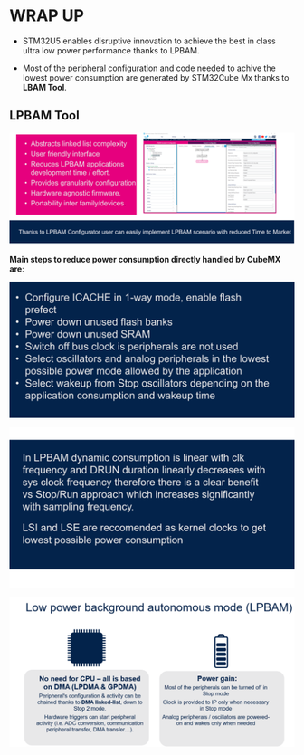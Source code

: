 
# WRAP UP

- STM32U5 enables disruptive innovation to achieve the best in class ultra low power performance thanks to LPBAM. 

- Most of the peripheral configuration and code needed to achive the lowest power consumption are generated by STM32Cube Mx thanks to **LBAM Tool**.

## LPBAM Tool ##

![Cubemx start](./img/0901.png)



**Main steps to reduce power consumption directly handled by CubeMX are**:


![Cubemx start](./img/090000.png)


![Cubemx start](./img/0906.png)


![Cubemx start](./img/0904.png)
